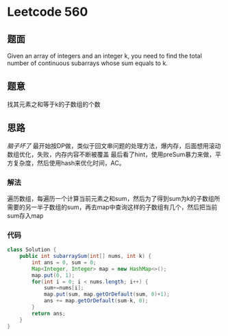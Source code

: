 # Leetcode 560
## 题面
Given an array of integers and an integer k, you need to find the total number of continuous subarrays whose sum equals to k.
## 题意
找其元素之和等于k的子数组的个数
## 思路
*脑子坏了*
最开始按DP做，类似于回文串问题的处理方法，爆内存，后面想用滚动数组优化，失败，内存内容不断被覆盖
最后看了hint，使用preSum暴力来做，平方复杂度，然后使用hash来优化时间，AC。
### 解法
遍历数组，每遍历一个计算当前元素之和sum，然后为了得到sum为k的子数组所需要的另一半子数组的sum，再去map中查询这样的子数组有几个，然后把当前sum存入map
### 代码
```java
class Solution {
    public int subarraySum(int[] nums, int k) {
        int ans = 0, sum = 0;
        Map<Integer, Integer> map = new HashMap<>();
        map.put(0, 1);
        for(int i = 0; i < nums.length; i++) {
            sum+=nums[i];
            map.put(sum, map.getOrDefault(sum, 0)+1);
            ans += map.getOrDefault(sum-k, 0);
        }
        return ans;
    }
}
```